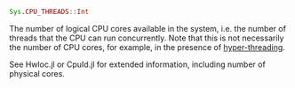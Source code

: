 ```julia
Sys.CPU_THREADS::Int
```

The number of logical CPU cores available in the system, i.e. the number of threads that the CPU can run concurrently. Note that this is not necessarily the number of CPU cores, for example, in the presence of [hyper-threading](https://en.wikipedia.org/wiki/Hyper-threading).

See Hwloc.jl or CpuId.jl for extended information, including number of physical cores.
